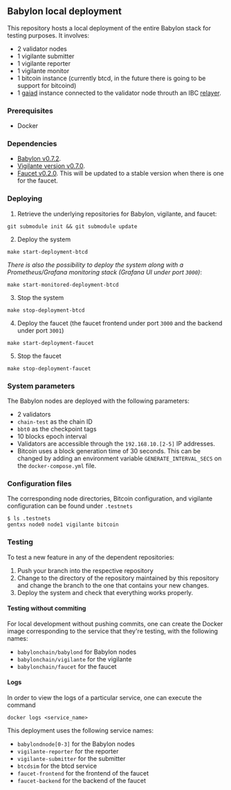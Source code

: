 ## Babylon local deployment

This repository hosts a local deployment of the entire Babylon stack for
testing purposes. It involves:
- 2 validator nodes
- 1 vigilante submitter
- 1 vigilante reporter
- 1 vigilante monitor
- 1 bitcoin instance (currently btcd, in the future there is going to be
  support for bitcoind)
- 1 [gaiad](https://github.com/cosmos/gaia) instance connected to the validator
  node throuth an IBC [relayer](https://github.com/cosmos/relayer).

### Prerequisites

- Docker

### Dependencies

- [Babylon v0.7.2](https://github.com/babylonchain/babylon/tree/v0.7.2).
- [Vigilante version v0.7.0](https://github.com/babylonchain/vigilante/tree/v0.7.0).
- [Faucet v0.2.0](https://github.com/babylonchain/faucet/tree/v0.2.0).
  This will be updated to a stable version when there is one for the faucet.

### Deploying

1. Retrieve the underlying repositories for Babylon, vigilante, and faucet:
```shell
git submodule init && git submodule update
```
2. Deploy the system
```shell
make start-deployment-btcd
```

*There is also the possibility to deploy the system along with a
Prometheus/Grafana monitoring stack (Grafana UI under port `3000`)*:
```shell
make start-monitored-deployment-btcd
```
3. Stop the system
```shell
make stop-deployment-btcd
```
4. Deploy the faucet (the faucet frontend under port `3000` and the backend under port `3001`)
```shell
make start-deployment-faucet
```
5. Stop the faucet
```shell
make stop-deployment-faucet
```

### System parameters

The Babylon nodes are deployed with the following parameters:
- 2 validators
- `chain-test` as the chain ID
- `bbt0` as the checkpoint tags
- 10 blocks epoch interval
- Validators are accessible through the `192.168.10.[2-5]` IP addresses.
- Bitcoin uses a block generation time of 30 seconds. This can be changed by
  adding an environment variable `GENERATE_INTERVAL_SECS` on the
  `docker-compose.yml` file.


### Configuration files

The corresponding node directories, Bitcoin configuration, and
vigilante configuration can be found under `.testnets`
```console
$ ls .testnets
gentxs node0 node1 vigilante bitcoin
```

### Testing

To test a new feature in any of the dependent repositories:
1. Push your branch into the respective repository
2. Change to the directory of the repository maintained by this repository and
   change the branch to the one that contains your new changes.
3. Deploy the system and check that everything works properly.

#### Testing without commiting
For local development without pushing commits,
one can create the Docker image corresponding to the service that they're
testing, with the following names:
- `babylonchain/babylond` for Babylon nodes
- `babylonchain/vigilante` for the vigilante
- `babylonchain/faucet` for the faucet

#### Logs

In order to view the logs of a particular service, one can execute the command
```
docker logs <service_name>
```

This deployment uses the following service names:
- `babylondnode[0-3]` for the Babylon nodes
- `vigilante-reporter` for the reporter
- `vigilante-submitter` for the submitter
- `btcdsim` for the btcd service
- `faucet-frontend` for the frontend of the faucet
- `faucet-backend` for the backend of the faucet
